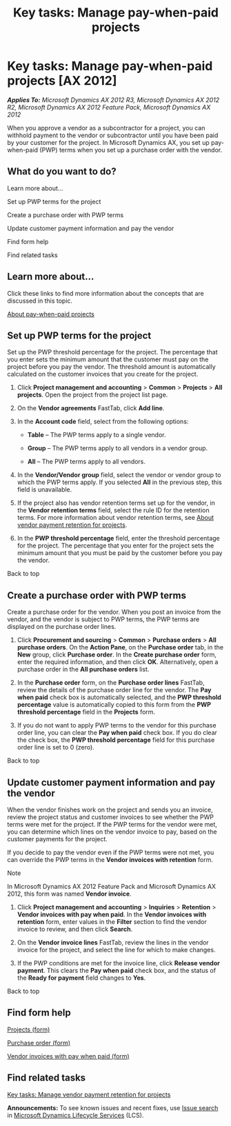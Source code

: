 ﻿---
title: 'Key tasks: Manage pay-when-paid projects'
TOCTitle: 'Key tasks: Manage pay-when-paid projects'
ms:assetid: 092d5135-8e25-47f2-bee0-e7d17d71bcd7
ms:mtpsurl: https://technet.microsoft.com/en-us/library/Hh351817(v=AX.60)
ms:contentKeyID: 36676365
ms.date: 04/18/2014
mtps_version: v=AX.60
f1_keywords:
- retention
- project add-in
- vendor payments
- pay when paid
- vendor retention
- customer payments
- PWP projects
- payment terms
- PWP
---

# Key tasks: Manage pay-when-paid projects [AX 2012]


_**Applies To:** Microsoft Dynamics AX 2012 R3, Microsoft Dynamics AX 2012 R2, Microsoft Dynamics AX 2012 Feature Pack, Microsoft Dynamics AX 2012_

When you approve a vendor as a subcontractor for a project, you can withhold payment to the vendor or subcontractor until you have been paid by your customer for the project. In Microsoft Dynamics AX, you set up pay-when-paid (PWP) terms when you set up a purchase order with the vendor.

## What do you want to do?

Learn more about...

Set up PWP terms for the project

Create a purchase order with PWP terms

Update customer payment information and pay the vendor

Find form help

Find related tasks

## Learn more about...

Click these links to find more information about the concepts that are discussed in this topic.

[About pay-when-paid projects](about-pay-when-paid-projects.md)

## Set up PWP terms for the project

Set up the PWP threshold percentage for the project. The percentage that you enter sets the minimum amount that the customer must pay on the project before you pay the vendor. The threshold amount is automatically calculated on the customer invoices that you create for the project.

1.  Click **Project management and accounting** \> **Common** \> **Projects** \> **All projects**. Open the project from the project list page.

2.  On the **Vendor agreements** FastTab, click **Add line**.

3.  In the **Account code** field, select from the following options:
    
      - **Table** – The PWP terms apply to a single vendor.
    
      - **Group** – The PWP terms apply to all vendors in a vendor group.
    
      - **All** – The PWP terms apply to all vendors.

4.  In the **Vendor/Vendor group** field, select the vendor or vendor group to which the PWP terms apply. If you selected **All** in the previous step, this field is unavailable.

5.  If the project also has vendor retention terms set up for the vendor, in the **Vendor retention terms** field, select the rule ID for the retention terms. For more information about vendor retention terms, see [About vendor payment retention for projects](about-vendor-payment-retention-for-projects.md).

6.  In the **PWP threshold percentage** field, enter the threshold percentage for the project. The percentage that you enter for the project sets the minimum amount that you must be paid by the customer before you pay the vendor.

Back to top

## Create a purchase order with PWP terms

Create a purchase order for the vendor. When you post an invoice from the vendor, and the vendor is subject to PWP terms, the PWP terms are displayed on the purchase order lines.

1.  Click **Procurement and sourcing** \> **Common** \> **Purchase orders** \> **All purchase orders**. On the **Action Pane**, on the **Purchase order** tab, in the **New** group, click **Purchase order**. In the **Create purchase order** form, enter the required information, and then click **OK**. Alternatively, open a purchase order in the **All purchase orders** list.

2.  In the **Purchase order** form, on the **Purchase order lines** FastTab, review the details of the purchase order line for the vendor. The **Pay when paid** check box is automatically selected, and the **PWP threshold percentage** value is automatically copied to this form from the **PWP threshold percentage** field in the **Projects** form.

3.  If you do not want to apply PWP terms to the vendor for this purchase order line, you can clear the **Pay when paid** check box. If you do clear the check box, the **PWP threshold percentage** field for this purchase order line is set to 0 (zero).

Back to top

## Update customer payment information and pay the vendor

When the vendor finishes work on the project and sends you an invoice, review the project status and customer invoices to see whether the PWP terms were met for the project. If the PWP terms for the vendor were met, you can determine which lines on the vendor invoice to pay, based on the customer payments for the project.

If you decide to pay the vendor even if the PWP terms were not met, you can override the PWP terms in the **Vendor invoices with retention** form.


> [!NOTE]
> <P>In Microsoft Dynamics AX 2012 Feature Pack and Microsoft Dynamics AX 2012, this form was named <STRONG>Vendor invoice</STRONG>.</P>



1.  Click **Project management and accounting** \> **Inquiries** \> **Retention** \> **Vendor invoices with pay when paid**. In the **Vendor invoices with retention** form, enter values in the **Filter** section to find the vendor invoice to review, and then click **Search**.

2.  On the **Vendor invoice lines** FastTab, review the lines in the vendor invoice for the project, and select the line for which to make changes.

3.  If the PWP conditions are met for the invoice line, click **Release vendor payment**. This clears the **Pay when paid** check box, and the status of the **Ready for payment** field changes to **Yes**.

Back to top

## Find form help

[Projects (form)](https://technet.microsoft.com/en-us/library/aa585245\(v=ax.60\))

[Purchase order (form)](https://technet.microsoft.com/en-us/library/aa557983\(v=ax.60\))

[Vendor invoices with pay when paid (form)](https://technet.microsoft.com/en-us/library/hh227358\(v=ax.60\))

## Find related tasks

[Key tasks: Manage vendor payment retention for projects](key-tasks-manage-vendor-payment-retention-for-projects.md)

  
**Announcements:** To see known issues and recent fixes, use [Issue search](http://go.microsoft.com/fwlink/?linkid=389258) in [Microsoft Dynamics Lifecycle Services](http://go.microsoft.com/fwlink/?linkid=306505) (LCS).

